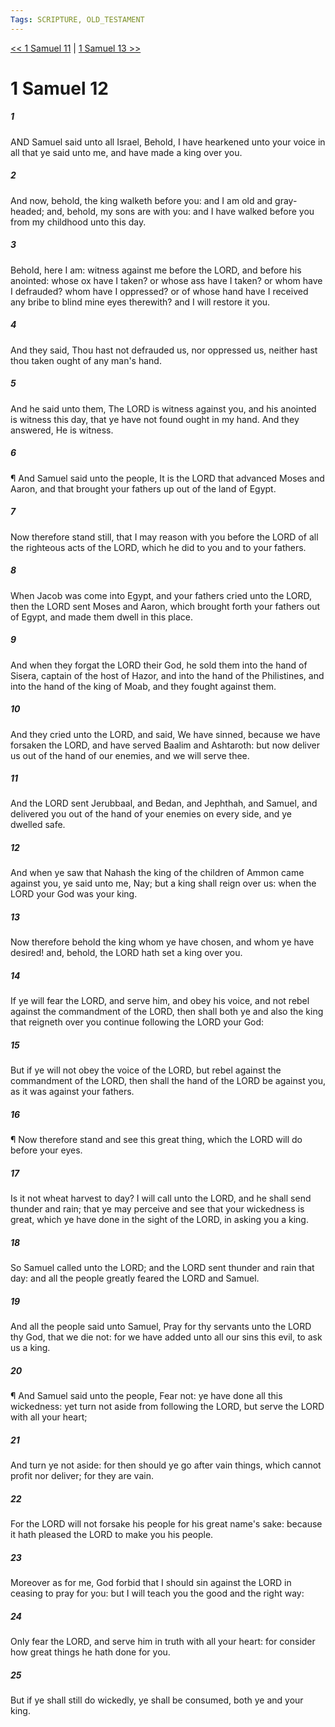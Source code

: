 ```yaml
---
Tags: SCRIPTURE, OLD_TESTAMENT
---
```


[<< 1 Samuel 11](OLD_TESTAMENT/09_1_Samuel/1_Samuel_11.md) | [1 Samuel 13 >>](OLD_TESTAMENT/09_1_Samuel/1_Samuel_13.md)

# 1 Samuel 12

##### 1
 AND Samuel said unto all Israel, Behold, I have hearkened unto your voice in all that ye said unto me, and have made a king over you.
##### 2
 And now, behold, the king walketh before you: and I am old and gray-headed; and, behold, my sons are with you: and I have walked before you from my childhood unto this day.
##### 3
 Behold, here I am: witness against me before the LORD, and before his anointed: whose ox have I taken?  or whose ass have I taken?  or whom have I defrauded?  whom have I oppressed?  or of whose hand have I received any bribe to blind mine eyes therewith?  and I will restore it you.
##### 4
 And they said, Thou hast not defrauded us, nor oppressed us, neither hast thou taken ought of any man's hand.
##### 5
 And he said unto them, The LORD is witness against you, and his anointed is witness this day, that ye have not found ought in my hand.  And they answered, He is witness.
##### 6
 ¶ And Samuel said unto the people, It is the LORD that advanced Moses and Aaron, and that brought your fathers up out of the land of Egypt.
##### 7
 Now therefore stand still, that I may reason with you before the LORD of all the righteous acts of the LORD, which he did to you and to your fathers.
##### 8
 When Jacob was come into Egypt, and your fathers cried unto the LORD, then the LORD sent Moses and Aaron, which brought forth your fathers out of Egypt, and made them dwell in this place.
##### 9
 And when they forgat the LORD their God, he sold them into the hand of Sisera, captain of the host of Hazor, and into the hand of the Philistines, and into the hand of the king of Moab, and they fought against them.
##### 10
 And they cried unto the LORD, and said, We have sinned, because we have forsaken the LORD, and have served Baalim and Ashtaroth: but now deliver us out of the hand of our enemies, and we will serve thee.
##### 11
 And the LORD sent Jerubbaal, and Bedan, and Jephthah, and Samuel, and delivered you out of the hand of your enemies on every side, and ye dwelled safe.
##### 12
 And when ye saw that Nahash the king of the children of Ammon came against you, ye said unto me, Nay; but a king shall reign over us: when the LORD your God was your king.
##### 13
 Now therefore behold the king whom ye have chosen, and whom ye have desired!  and, behold, the LORD hath set a king over you.
##### 14
 If ye will fear the LORD, and serve him, and obey his voice, and not rebel against the commandment of the LORD, then shall both ye and also the king that reigneth over you continue following the LORD your God:
##### 15
 But if ye will not obey the voice of the LORD, but rebel against the commandment of the LORD, then shall the hand of the LORD be against you, as it was against your fathers.
##### 16
 ¶ Now therefore stand and see this great thing, which the LORD will do before your eyes.
##### 17
 Is it not wheat harvest to day?  I will call unto the LORD, and he shall send thunder and rain; that ye may perceive and see that your wickedness is great, which ye have done in the sight of the LORD, in asking you a king.
##### 18
 So Samuel called unto the LORD; and the LORD sent thunder and rain that day: and all the people greatly feared the LORD and Samuel.
##### 19
 And all the people said unto Samuel, Pray for thy servants unto the LORD thy God, that we die not: for we have added unto all our sins this evil, to ask us a king.
##### 20
 ¶ And Samuel said unto the people, Fear not: ye have done all this wickedness: yet turn not aside from following the LORD, but serve the LORD with all your heart;
##### 21
 And turn ye not aside: for then should ye go after vain things, which cannot profit nor deliver; for they are vain.
##### 22
 For the LORD will not forsake his people for his great name's sake: because it hath pleased the LORD to make you his people.
##### 23
 Moreover as for me, God forbid that I should sin against the LORD in ceasing to pray for you: but I will teach you the good and the right way:
##### 24
 Only fear the LORD, and serve him in truth with all your heart: for consider how great things he hath done for you.
##### 25
 But if ye shall still do wickedly, ye shall be consumed, both ye and your king.
